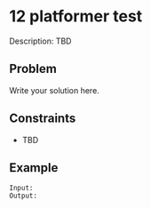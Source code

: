 # 12 platformer test

Description: TBD

## Problem

Write your solution here.

## Constraints

- TBD

## Example

```
Input:
Output:
```
